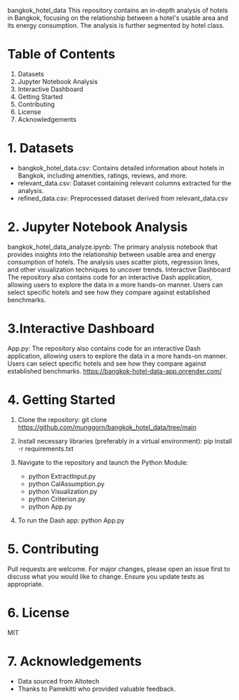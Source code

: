 bangkok_hotel_data
This repository contains an in-depth analysis of hotels in Bangkok, focusing on the relationship between a hotel's usable area and its energy consumption. The analysis is further segmented by hotel class.

# Table of Contents
1. Datasets
2. Jupyter Notebook Analysis
3. Interactive Dashboard
4. Getting Started
5. Contributing
6. License
7. Acknowledgements

# 1. Datasets

- bangkok_hotel_data.csv: Contains detailed information about hotels in Bangkok, including amenities, ratings, reviews, and more.
- relevant_data.csv: Dataset containing relevant columns extracted for the analysis.
- refined_data.csv: Preprocessed dataset derived from relevant_data.csv 

# 2. Jupyter Notebook Analysis

bangkok_hotel_data_analyze.ipynb: The primary analysis notebook that provides insights into the relationship between usable area and energy consumption of hotels. The analysis uses scatter plots, regression lines, and other visualization techniques to uncover trends.
Interactive Dashboard
The repository also contains code for an interactive Dash application, allowing users to explore the data in a more hands-on manner. Users can select specific hotels and see how they compare against established benchmarks.

# 3.Interactive Dashboard
App.py: The repository also contains code for an interactive Dash application, allowing users to explore the data in a more hands-on manner. Users can select specific hotels and see how they compare against established benchmarks.
https://bangkok-hotel-data-app.onrender.com/

# 4. Getting Started

1. Clone the repository:
   git clone https://github.com/munggorn/bangkok_hotel_data/tree/main

2. Install necessary libraries (preferably in a virtual environment):
   pip install -r requirements.txt

3. Navigate to the repository and launch the Python Module:
   - python ExtractInput.py
   - python CalAssumption.py
   - python Visualization.py
   - python Criterion.py
   - python App.py

4. To run the Dash app:
   python App.py

# 5. Contributing
Pull requests are welcome. For major changes, please open an issue first to discuss what you would like to change. Ensure you update tests as appropriate.

# 6. License
MIT

# 7. Acknowledgements
- Data sourced from Altotech
- Thanks to Pamekitti who provided valuable feedback.



